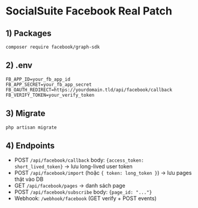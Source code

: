 # SocialSuite Facebook Real Patch

## 1) Packages
```
composer require facebook/graph-sdk
```

## 2) .env
```
FB_APP_ID=your_fb_app_id
FB_APP_SECRET=your_fb_app_secret
FB_OAUTH_REDIRECT=https://yourdomain.tld/api/facebook/callback
FB_VERIFY_TOKEN=your_verify_token
```

## 3) Migrate
```
php artisan migrate
```

## 4) Endpoints
- POST `/api/facebook/callback` body: `{access_token: short_lived_token}` -> lưu long-lived user token
- POST `/api/facebook/import` (hoặc `{ token: long_token }`) -> lưu pages thật vào DB
- GET `/api/facebook/pages` -> danh sách page
- POST `/api/facebook/subscribe` body: `{page_id: "..."}`
- Webhook: `/webhook/facebook` (GET verify + POST events)
